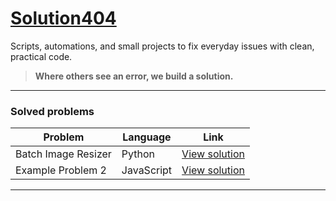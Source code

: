 # [Solution404](https://github.com/r7melo/solution404)

Scripts, automations, and small projects to fix everyday issues with clean, practical code.  
> **Where others see an error, we build a solution.**

---

### Solved problems

| Problem                | Language  | Link                          |
|------------------------|-----------|-------------------------------|
| Batch Image Resizer | Python    | [View solution](./image-resizer) |
| Example Problem 2   | JavaScript| [View solution](./example-problem-2) |

---
